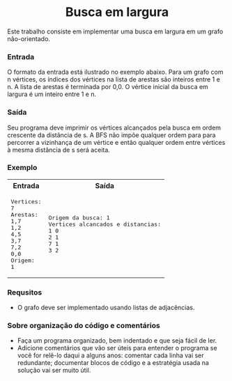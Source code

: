 <h1 align="center">Busca em largura</h1>

Este trabalho consiste em implementar uma busca em largura em um grafo
não-orientado.


<h3>Entrada</h3>

O formato da entrada está ilustrado no exemplo abaixo.  Para um grafo
com n vértices, os índices dos vértices na lista de arestas são
inteiros entre 1 e n.  A lista de arestas é terminada por 0,0.  O
vértice inicial da busca em largura é um inteiro entre 1 e n.

						     
<h3>Saída</h3>

Seu programa deve imprimir os vértices alcançados pela busca em ordem
crescente da distância de s.  A BFS não impõe qualquer ordem para para
percorrer a vizinhança de um vértice e então qualquer ordem entre
vértices à mesma distância de s será aceita.


<h3>Exemplo</h3>

<table class="testcase">
<tbody><tr><th>Entrada</th><th>Saída</th></tr>
<tr><td>
<pre>Vertices:
7
Arestas:
1,7
1,2
4,5
3,7
7,2
0,0
Origem:
1
</pre>
</td><td>
<pre>Origem da busca: 1
Vertices alcancados e distancias:
1 0
2 1
7 1
3 2
</pre>
</td></tr>
</tbody></table>


<h3>Requsitos</h3>

<ul>
<li> O grafo deve ser implementado usando listas de adjacências.
</li></ul>


<h3>Sobre organização do código e comentários</h3>

<ul>
<li>
Faça um programa organizado, bem indentado e que seja fácil de ler.
</li><li>
Adicione comentários que vão ser úteis para entender o programa se
você for relê-lo daqui a alguns anos: comentar cada linha vai ser
redundante; documentar blocos de código e a estratégia usada na
solução vai ser muito útil.
</li></ul>
